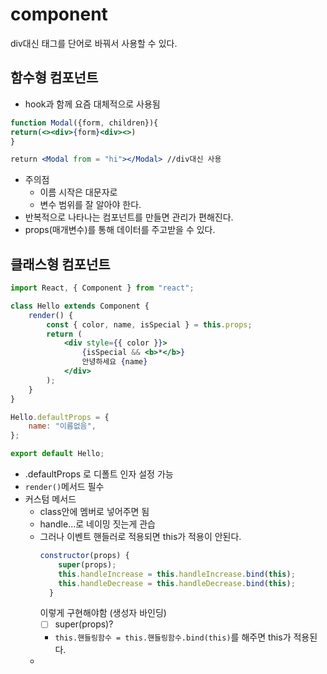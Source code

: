 # component

div대신 태그를 단어로 바꿔서 사용할 수 있다.

## 함수형 컴포넌트

-   hook과 함께 요즘 대체적으로 사용됨

```jsx
function Modal({form, children}){
return(<><div>{form}<div><>)
}

return <Modal from = "hi"></Modal> //div대신 사용
```

-   주의점
    -   이름 시작은 대문자로
    -   변수 범위를 잘 알아야 한다.
-   반복적으로 나타나는 컴포넌트를 만들면 관리가 편해진다.
-   props(매개변수)를 통해 데이터를 주고받을 수 있다.

## 클래스형 컴포넌트

```jsx
import React, { Component } from "react";

class Hello extends Component {
    render() {
        const { color, name, isSpecial } = this.props;
        return (
            <div style={{ color }}>
                {isSpecial && <b>*</b>}
                안녕하세요 {name}
            </div>
        );
    }
}

Hello.defaultProps = {
    name: "이름없음",
};

export default Hello;
```

-   .defaultProps 로 디폴트 인자 설정 가능
-   `render()`메서드 필수
-   커스텀 메서드
    -   class안에 멤버로 넣어주면 됨
    -   handle...로 네이밍 짓는게 관습
    -   그러나 이벤트 핸들러로 적용되면 this가 적용이 안된다.
        ```jsx
        constructor(props) {
            super(props);
            this.handleIncrease = this.handleIncrease.bind(this);
            this.handleDecrease = this.handleDecrease.bind(this);
          }
        ```
        이렇게 구현해야함 (생성자 바인딩)
        -   [ ] super(props)?
        -   `this.핸들링함수 = this.핸들링함수.bind(this)`를 해주면 this가 적용된다.
    -
